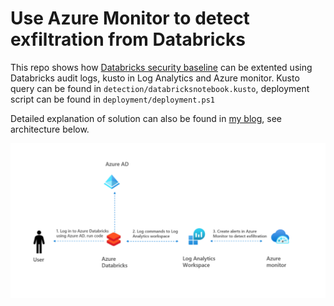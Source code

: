 # Use Azure Monitor to detect exfiltration from Databricks

This repo shows how [Databricks security baseline](https://docs.microsoft.com/en-us/security/benchmark/azure/baselines/databricks-security-baseline) can be extented using Databricks audit logs, kusto in Log Analytics and Azure monitor. Kusto query can be found in ```detection/databricksnotebook.kusto```, deployment script can be found in  ```deployment/deployment.ps1```

Detailed explanation of solution can also be found in [my blog](https://rebremer.medium.com/how-to-prevent-data-exfiltration-from-azure-databricks-c1c55df5c9f2), see architecture below.

![overview](overview/architecture.png)